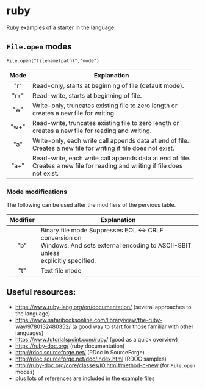 # ruby
Ruby examples of a starter in the language.

## `File.open` modes

`File.open("filename(path)","mode")`

|Mode  | Explanation                                              |
|:----:|----------------------------------------------------------|
| "r"  | Read-only, starts at beginning of file  (default mode).  |
| "r+" | Read-write, starts at beginning of file.                 |
| "w"  | Write-only, truncates existing file to zero length or<br /> creates a new file for writing. |
| "w+" | Read-write, truncates existing file to zero length or<br /> creates a new file for reading and writing. |
| "a"  | Write-only, each write call appends data at end of file.<br /> Creates a new file for writing if file does not exist. |
|"a+"  | Read-write, each write call appends data at end of file.<br /> Creates a new file for reading and writing if file does<br /> not exist. |

### Mode modifications

The following can be used after the modifiers of the pervious table.

| Modifier | Explanation |
|:--------:|-------------|
| "b"      | Binary file mode Suppresses EOL <-> CRLF conversion on<br /> Windows. And sets external encoding to ASCII-8BIT unless<br /> explicitly specified.
| "t"      | Text file mode

## Useful resources:

* https://www.ruby-lang.org/en/documentation/ (several approaches to the language)
* https://www.safaribooksonline.com/library/view/the-ruby-way/9780132480352/ (a good way to start for those familiar with other languages)
* https://www.tutorialspoint.com/ruby/ (good as a quick overview)
* https://ruby-doc.org/ (ruby documentation)
* http://rdoc.sourceforge.net/ (RDoc in SourceForge)
* http://rdoc.sourceforge.net/doc/index.html (RDOC samples)
* http://ruby-doc.org/core/classes/IO.html#method-c-new (for `File.open` modes)
* plus lots of references are included in the example files
